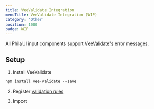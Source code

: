 ```yaml
---
title: VeeValidate Integration
menuTitle: VeeValidate Integration (WIP)
category: 'Other'
position: 1000
badge: WIP
---
```


All PhilaUI input components support [VeeValidate's](https://logaretm.github.io/vee-validate/) error messages.

## Setup
1. Install VeeValidate
```js
npm install vee-validate --save
```

2. Register [validation rules](https://logaretm.github.io/vee-validate/guide/basics.html#adding-rules)

3. Import


